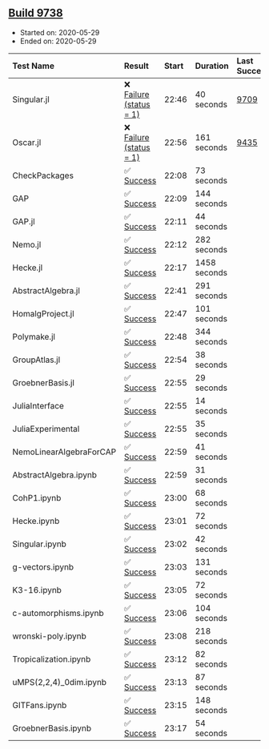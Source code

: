 ## [Build 9738](https://oscarci.mathematik.uni-kl.de/job/oscar/9738/)

* Started on: 2020-05-29
* Ended on: 2020-05-29

| Test Name    | Result | Start | Duration | Last Success | First Failure |
|:-------------|:-------|:------|:---------|:-------------|:--------------|
| Singular.jl | ❌ [Failure (status = 1)](https://oscarci.mathematik.uni-kl.de/job/oscar/9738/artifact/logs/build-9738/Singular.jl.log) | 22:46 | 40 seconds | [9709](https://oscarci.mathematik.uni-kl.de/job/oscar/9709/) | [9710](https://oscarci.mathematik.uni-kl.de/job/oscar/9710/) |
| Oscar.jl | ❌ [Failure (status = 1)](https://oscarci.mathematik.uni-kl.de/job/oscar/9738/artifact/logs/build-9738/Oscar.jl.log) | 22:56 | 161 seconds | [9435](https://oscarci.mathematik.uni-kl.de/job/oscar/9435/) | [9436](https://oscarci.mathematik.uni-kl.de/job/oscar/9436/) |
| CheckPackages | ✅ [Success](https://oscarci.mathematik.uni-kl.de/job/oscar/9738/artifact/logs/build-9738/CheckPackages.log) | 22:08 | 73 seconds |  |  |
| GAP | ✅ [Success](https://oscarci.mathematik.uni-kl.de/job/oscar/9738/artifact/logs/build-9738/GAP.log) | 22:09 | 144 seconds |  |  |
| GAP.jl | ✅ [Success](https://oscarci.mathematik.uni-kl.de/job/oscar/9738/artifact/logs/build-9738/GAP.jl.log) | 22:11 | 44 seconds |  |  |
| Nemo.jl | ✅ [Success](https://oscarci.mathematik.uni-kl.de/job/oscar/9738/artifact/logs/build-9738/Nemo.jl.log) | 22:12 | 282 seconds |  |  |
| Hecke.jl | ✅ [Success](https://oscarci.mathematik.uni-kl.de/job/oscar/9738/artifact/logs/build-9738/Hecke.jl.log) | 22:17 | 1458 seconds |  |  |
| AbstractAlgebra.jl | ✅ [Success](https://oscarci.mathematik.uni-kl.de/job/oscar/9738/artifact/logs/build-9738/AbstractAlgebra.jl.log) | 22:41 | 291 seconds |  |  |
| HomalgProject.jl | ✅ [Success](https://oscarci.mathematik.uni-kl.de/job/oscar/9738/artifact/logs/build-9738/HomalgProject.jl.log) | 22:47 | 101 seconds |  |  |
| Polymake.jl | ✅ [Success](https://oscarci.mathematik.uni-kl.de/job/oscar/9738/artifact/logs/build-9738/Polymake.jl.log) | 22:48 | 344 seconds |  |  |
| GroupAtlas.jl | ✅ [Success](https://oscarci.mathematik.uni-kl.de/job/oscar/9738/artifact/logs/build-9738/GroupAtlas.jl.log) | 22:54 | 38 seconds |  |  |
| GroebnerBasis.jl | ✅ [Success](https://oscarci.mathematik.uni-kl.de/job/oscar/9738/artifact/logs/build-9738/GroebnerBasis.jl.log) | 22:55 | 29 seconds |  |  |
| JuliaInterface | ✅ [Success](https://oscarci.mathematik.uni-kl.de/job/oscar/9738/artifact/logs/build-9738/JuliaInterface.log) | 22:55 | 14 seconds |  |  |
| JuliaExperimental | ✅ [Success](https://oscarci.mathematik.uni-kl.de/job/oscar/9738/artifact/logs/build-9738/JuliaExperimental.log) | 22:55 | 35 seconds |  |  |
| NemoLinearAlgebraForCAP | ✅ [Success](https://oscarci.mathematik.uni-kl.de/job/oscar/9738/artifact/logs/build-9738/NemoLinearAlgebraForCAP.log) | 22:59 | 41 seconds |  |  |
| AbstractAlgebra.ipynb | ✅ [Success](https://oscarci.mathematik.uni-kl.de/job/oscar/9738/artifact/logs/build-9738/AbstractAlgebra.ipynb.log) | 22:59 | 31 seconds |  |  |
| CohP1.ipynb | ✅ [Success](https://oscarci.mathematik.uni-kl.de/job/oscar/9738/artifact/logs/build-9738/CohP1.ipynb.log) | 23:00 | 68 seconds |  |  |
| Hecke.ipynb | ✅ [Success](https://oscarci.mathematik.uni-kl.de/job/oscar/9738/artifact/logs/build-9738/Hecke.ipynb.log) | 23:01 | 72 seconds |  |  |
| Singular.ipynb | ✅ [Success](https://oscarci.mathematik.uni-kl.de/job/oscar/9738/artifact/logs/build-9738/Singular.ipynb.log) | 23:02 | 42 seconds |  |  |
| g-vectors.ipynb | ✅ [Success](https://oscarci.mathematik.uni-kl.de/job/oscar/9738/artifact/logs/build-9738/g-vectors.ipynb.log) | 23:03 | 131 seconds |  |  |
| K3-16.ipynb | ✅ [Success](https://oscarci.mathematik.uni-kl.de/job/oscar/9738/artifact/logs/build-9738/K3-16.ipynb.log) | 23:05 | 72 seconds |  |  |
| c-automorphisms.ipynb | ✅ [Success](https://oscarci.mathematik.uni-kl.de/job/oscar/9738/artifact/logs/build-9738/c-automorphisms.ipynb.log) | 23:06 | 104 seconds |  |  |
| wronski-poly.ipynb | ✅ [Success](https://oscarci.mathematik.uni-kl.de/job/oscar/9738/artifact/logs/build-9738/wronski-poly.ipynb.log) | 23:08 | 218 seconds |  |  |
| Tropicalization.ipynb | ✅ [Success](https://oscarci.mathematik.uni-kl.de/job/oscar/9738/artifact/logs/build-9738/Tropicalization.ipynb.log) | 23:12 | 82 seconds |  |  |
| uMPS(2,2,4)_0dim.ipynb | ✅ [Success](https://oscarci.mathematik.uni-kl.de/job/oscar/9738/artifact/logs/build-9738/uMPS-2-2-4-_0dim.ipynb.log) | 23:13 | 87 seconds |  |  |
| GITFans.ipynb | ✅ [Success](https://oscarci.mathematik.uni-kl.de/job/oscar/9738/artifact/logs/build-9738/GITFans.ipynb.log) | 23:15 | 148 seconds |  |  |
| GroebnerBasis.ipynb | ✅ [Success](https://oscarci.mathematik.uni-kl.de/job/oscar/9738/artifact/logs/build-9738/GroebnerBasis.ipynb.log) | 23:17 | 54 seconds |  |  |
